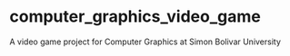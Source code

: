 # computer_graphics_video_game
A video game project for Computer Graphics at Simon Bolivar University
